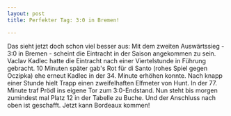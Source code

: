 ```yaml
---
layout: post
title: Perfekter Tag: 3:0 in Bremen!

---
```


Das sieht jetzt doch schon viel besser aus: Mit dem zweiten Auswärtssieg - 3:0 in Bremen - scheint die Eintracht in der Saison angekommen zu sein. Vaclav Kadlec hatte die Eintracht nach einer Viertelstunde in Führung gebracht. 10 Minuten später gab's Rot für di Santo (rohes Spiel gegen Oczipka) ehe erneut Kadlec in der 34. Minute erhöhen konnte. Nach knapp einer Stunde hielt Trapp einen zweifelhaften Elfmeter von Hunt. In der 77. Minute traf Prödl ins eigene Tor zum 3:0-Endstand. Nun steht bis morgen zumindest mal Platz 12 in der Tabelle zu Buche. Und der Anschluss nach oben ist geschafft. Jetzt kann Bordeaux kommen!


